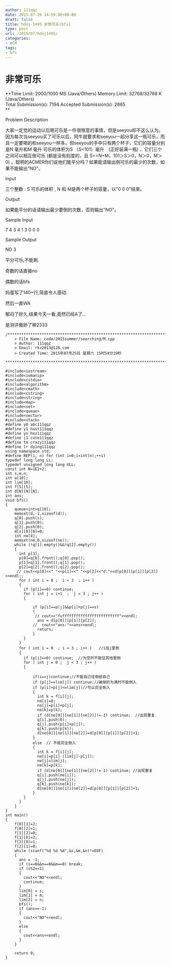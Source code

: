 ```yaml
---
author: 111qqz
date: 2015-07-26 14:59:00+00:00
draft: false
title: hdoj 1495 非常可乐(bfs)
type: post
url: /2015/07/hdoj1495/
categories:
- ACM
tags:
- bfs
---
```


# 非常可乐




**Time Limit: 2000/1000 MS (Java/Others) Memory Limit: 32768/32768 K (Java/Others)  
Total Submission(s): 7194 Accepted Submission(s): 2865  
**  
  





Problem Description




大家一定觉的运动以后喝可乐是一件很惬意的事情，但是seeyou却不这么认为。因为每次当seeyou买了可乐以后，阿牛就要求和seeyou一起分享这一瓶可乐，而且一定要喝的和seeyou一样多。但seeyou的手中只有两个杯子，它们的容量分别是N 毫升和M 毫升 可乐的体积为S （S<101）毫升　(正好装满一瓶) ，它们三个之间可以相互倒可乐 (都是没有刻度的，且 S==N+M，101＞S＞0，N＞0，M＞0) 。聪明的ACMER你们说他们能平分吗？如果能请输出倒可乐的最少的次数，如果不能输出"NO"。










Input




三个整数 : S 可乐的体积 , N 和 M是两个杯子的容量，以"0 0 0"结束。










Output




如果能平分的话请输出最少要倒的次数，否则输出"NO"。










Sample Input







7 4 3
4 1 3
0 0 0














Sample Output







NO
3

















平分可乐,不能剩.




奇数的话直接no




偶数的话bfs




妈蛋写了140+行,简直令人感动.




然后一直WA




郁闷了好久,结果今天一看,竟然已经A了...




是测评傲娇了嘛2333





 

    
    /*************************************************************************
    	> File Name: code/2015summer/searching/M.cpp
    	> Author: 111qqz
    	> Email: rkz2013@126.com 
    	> Created Time: 2015年07月25日 星期六 15时54分19秒
     ************************************************************************/
    
    #include<iostream>
    #include<iomanip>
    #include<cstdio>
    #include<algorithm>
    #include<cmath>
    #include<cstring>
    #include<string>
    #include<map>
    #include<set>
    #include<queue>
    #include<vector>
    #include<stack>
    #define y0 abc111qqz
    #define y1 hust111qqz
    #define yn hez111qqz
    #define j1 cute111qqz
    #define tm crazy111qqz
    #define lr dying111qqz
    using namespace std;
    #define REP(i, n) for (int i=0;i<int(n);++i)  
    typedef long long LL;
    typedef unsigned long long ULL;
    const int N=1E2+2;
    int s,m,n;
    int a[10];
    int lim[10];
    int f[5][5];
    int d[N][N][N];
    int ans;
    void bfs()
    {
        queue<int>q[10];
        memset(d,-1,sizeof(d));
        q[0].push(s);
        q[1].push(0);
        q[2].push(0);
        d[s][0][0]=0;
        int ne[4];
        memset(ne,0,sizeof(ne));
        while (!q[1].empty()&&!q[2].empty())
        {
    	  int p[3];
    	  p[0]=q[0].front();q[0].pop();
    	  p[1]=q[1].front();q[1].pop();
    	  p[2]=q[2].front();q[2].pop();
    	 // cout<<p[0]<<" "<<p[1]<<" "<<p[2]<<"d:"<<d[p[0]][p[1]][p[2]]<<endl;;
    	  for ( int i = 0 ;  i < 3  ; i++ )
    	  {
    		if (p[i]==0) continue;
    		for ( int j = i+1  ;  j < 3 ; j++ )
    		{
    		
    		    if (p[i]==p[j]&&p[i]+p[j]==s)
    		    {
    			 // cout<<"fufffffffffffffffffffffffff"<<endl;
    			  ans = d[p[0]][p[1]][p[2]];
    			//  cout<<"ans:"<<ans<<endl;
    			  return;
    		    }
    		}
    	  }
    	  for ( int i = 0  ; i < 3 ; i++ )   //i往j里倒
    	  {
    		if (p[i]==0) continue;  //为空时不能往其他里倒
    		for ( int j = 0 ;  j < 3 ; j++ )
    		{
    	  
    		    if(i==j)continue;//不能自己往倒给自己
    		    if (p[j]==lim[j]) continue;//被倒的为满时不能倒入
    		    if (p[i]+p[j]<=lim[j])//可以完全倒入
    		    {
    			  int k = f[i][j];
    			  ne[i]=0;
    			  ne[j]=p[i]+p[j];
    			  ne[k]=p[k];
    			  if (d[ne[0]][ne[1]][ne[2]]!=-1) continue;  //出现重复
    			  q[i].push(0);
    			  q[j].push(p[i]+p[j]);
    			  q[k].push(p[k]);
    			  d[ne[0]][ne[1]][ne[2]]=d[p[0]][p[1]][p[2]]+1;
    		    }
    		    else  // 不能完全倒入
    		    {
    			  int k = f[i][j];
    			  ne[i]=p[i]-(lim[j]-p[j]);
    			  ne[j]=lim[j];
    			  ne[k]=p[k];
    			  if (d[ne[0]][ne[1]][ne[2]]!=-1) continue; //出现重复
    			  q[i].push(ne[i]);
    			  q[j].push(ne[j]);
    			  q[k].push(ne[k]);
    			  d[ne[0]][ne[1]][ne[2]]=d[p[0]][p[1]][p[2]]+1;
    		    }
    		}
    	  }
        }
    }
    int main()
    {
        f[0][1]=2;
        f[0][2]=1;
        f[1][2]=0;
        f[1][0]=2;
        f[2][0]=1;
        f[2][1]=0;
        while (scanf("%d %d %d",&s,&m,&n)!=EOF)
        {
    	  ans = -1;
    	  if (s==0&&n==0&&m==0) break;
    	  if (s%2==1)
    	  {
    		cout<<"NO"<<endl;
    		continue;
    	  }
    	  lim[0] = s;
    	  lim[1] = m;
    	  lim[2] = n;
    	  bfs();
    	  if (ans==-1)
    	  {
    		cout<<"NO"<<endl;
    	  }
    	  else
    	  {
    		cout<<ans<<endl;
    	  }
        }
      
    	return 0;
    }
    



